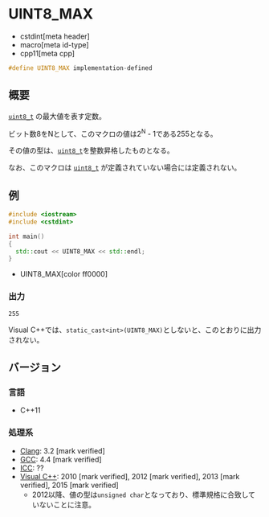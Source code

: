 # UINT8_MAX
* cstdint[meta header]
* macro[meta id-type]
* cpp11[meta cpp]

```cpp
#define UINT8_MAX implementation-defined
```

## 概要
[`uint8_t`](uint8_t.md) の最大値を表す定数。

ビット数8をNとして、このマクロの値は2<sup>N</sup> - 1である255となる。

その値の型は、[`uint8_t`](uint8_t.md)を整数昇格したものとなる。

なお、このマクロは [`uint8_t`](uint8_t.md) が定義されていない場合には定義されない。

## 例
```cpp example
#include <iostream>
#include <cstdint>

int main()
{
  std::cout << UINT8_MAX << std::endl;
}
```
* UINT8_MAX[color ff0000]

### 出力
```
255
```

Visual C++では、`static_cast<int>(UINT8_MAX)`としないと、このとおりに出力されない。

## バージョン
### 言語
- C++11

### 処理系
- [Clang](/implementation.md#clang): 3.2 [mark verified]
- [GCC](/implementation.md#gcc): 4.4 [mark verified]
- [ICC](/implementation.md#icc): ??
- [Visual C++](/implementation.md#visual_cpp): 2010 [mark verified], 2012 [mark verified], 2013 [mark verified], 2015 [mark verified]
	- 2012以降、値の型は`unsigned char`となっており、標準規格に合致していないことに注意。
